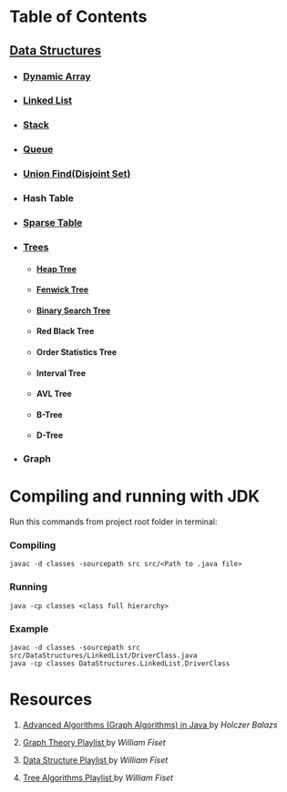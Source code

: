 # Table of Contents

<!-- Data Structure Contents -->
## [Data Structures](https://github.com/Amirparsa-Sal/Data-Structure-Algorithms/tree/master/src/datastructures)
* ### [Dynamic Array](https://github.com/Amirparsa-Sal/Data-Structure-Algorithms/tree/master/src/datastructures/dynamicarray)

* ### [Linked List](https://github.com/Amirparsa-Sal/Data-Structure-Algorithms/tree/master/src/datastructures/linkedlist)

* ### [Stack](https://github.com/Amirparsa-Sal/Data-Structure-Algorithms/tree/master/src/datastructures/stack)

* ### [Queue](https://github.com/Amirparsa-Sal/Data-Structure-Algorithms/tree/master/src/datastructures/queue)

* ### [Union Find(Disjoint Set)](https://github.com/Amirparsa-Sal/Data-Structure-Algorithms/tree/master/src/datastructures/unionfind)

* ### Hash Table

* ### [Sparse Table](https://github.com/Amirparsa-Sal/Data-Structure-Algorithms/tree/master/src/datastructures/sparsetable)

* ### [Trees](https://github.com/Amirparsa-Sal/Data-Structure-Algorithms/tree/master/src/datastructures/trees)
  * #### [Heap Tree](https://github.com/Amirparsa-Sal/Data-Structure-Algorithms/tree/master/src/datastructures/heap)
  
  * #### [Fenwick Tree](https://github.com/Amirparsa-Sal/Data-Structure-Algorithms/tree/master/src/datastructures/trees/fenwicktree)
  
  * #### [Binary Search Tree](https://github.com/Amirparsa-Sal/Data-Structure-Algorithms/tree/master/src/datastructures/trees/binarysearchtree)
  
  * #### Red Black Tree
  
  * #### Order Statistics Tree
  
  * #### Interval Tree
  
  * #### AVL Tree
  
  * #### B-Tree
  
  * #### D-Tree
  
* ### Graph

# Compiling and running with JDK

Run this commands from project root folder in terminal:

### Compiling

```
javac -d classes -sourcepath src src/<Path to .java file>
```

### Running

```
java -cp classes <class full hierarchy>
```

### Example

```
javac -d classes -sourcepath src src/DataStructures/LinkedList/DriverClass.java
java -cp classes DataStructures.LinkedList.DriverClass
```

# Resources  

<ol>
  <li> <p><a href="https://www.udemy.com/course/advanced-algorithms-in-java"> Advanced Algorithms (Graph Algorithms) in Java </a> by <i> Holczer Balazs </i> </p> </li>
  <li> <p><a href="https://www.youtube.com/playlist?list=PLDV1Zeh2NRsDGO4--qE8yH72HFL1Km93P"> Graph Theory Playlist </a> by <i> William Fiset </i> </p> </li> 
  <li> <p><a href="https://www.youtube.com/playlist?list=PLDV1Zeh2NRsB6SWUrDFW2RmDotAfPbeHu"> Data Structure Playlist </a> by <i> William Fiset </i> </p> </li>
  <li> <p><a href="https://www.youtube.com/playlist?list=PLDV1Zeh2NRsAsbafOroUBnNV8fhZa7P4u"> Tree Algorithms Playlist </a> by <i> William Fiset </i> </p> </li>
</ol>
